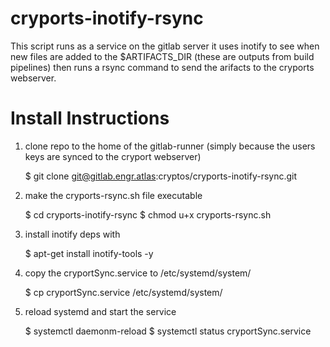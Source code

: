 # cryports-inotify-rsync

This script runs as a service on the gitlab server it uses inotify to see when new files are added to the $ARTIFACTS_DIR (these are outputs from build pipelines) then runs a rsync command to send the arifacts to the cryports webserver.

# Install Instructions

1) clone repo to the home of the gitlab-runner (simply because the users keys are synced to the cryport webserver)

    $ git clone git@gitlab.engr.atlas:cryptos/cryports-inotify-rsync.git
    
2) make the cryports-rsync.sh file executable

    $ cd cryports-inotify-rsync
    $ chmod u+x cryports-rsync.sh

2) install inotify deps with 

    $ apt-get install inotify-tools -y

3) copy the cryportSync.service to /etc/systemd/system/

    $ cp cryportSync.service /etc/systemd/system/

4) reload systemd and start the service

    $ systemctl daemonm-reload
    $ systemctl status cryportSync.service
